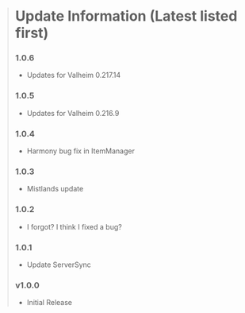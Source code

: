 > # Update Information (Latest listed first)
> ### 1.0.6
> - Updates for Valheim 0.217.14
> ### 1.0.5
> - Updates for Valheim 0.216.9
> ### 1.0.4
> - Harmony bug fix in ItemManager
> ### 1.0.3
> - Mistlands update
> ### 1.0.2
> - I forgot? I think I fixed a bug?
> ### 1.0.1
> - Update ServerSync
> ### v1.0.0
> - Initial Release